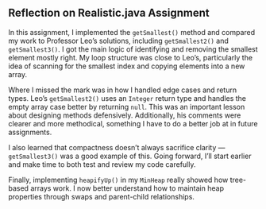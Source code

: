 ## Reflection on Realistic.java Assignment

In this assignment, I implemented the `getSmallest()` method and compared my work to Professor Leo’s solutions, including `getSmallest2()` and `getSmallest3()`. I got the main logic of identifying and removing the smallest element mostly right. My loop structure was close to Leo’s, particularly the idea of scanning for the smallest index and copying elements into a new array.

Where I missed the mark was in how I handled edge cases and return types. Leo’s `getSmallest2()` uses an `Integer` return type and handles the empty array case better by returning `null`. This was an important lesson about designing methods defensively. Additionally, his comments were clearer and more methodical, something I have to do a better job at in future assignments.

I also learned that compactness doesn’t always sacrifice clarity — `getSmallest3()` was a good example of this. Going forward, I’ll start earlier and make time to both test and review my code carefully. 

Finally, implementing `heapifyUp()` in my `MinHeap` really showed how tree-based arrays work. I now better understand how to maintain heap properties through swaps and parent-child relationships.

